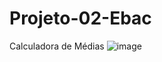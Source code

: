 # Projeto-02-Ebac
Calculadora de Médias
![image](https://user-images.githubusercontent.com/105895911/209721282-da6b9439-592d-4221-93ba-de04ee6d4627.png)
